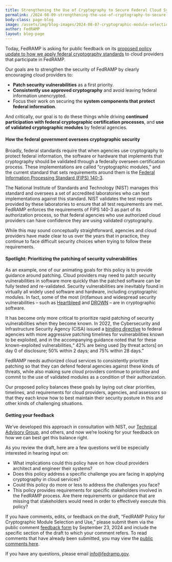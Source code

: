```yaml
---
title: Strengthening the Use of Cryptography to Secure Federal Cloud Systems
permalink: /2024-08-09-strengthening-the-use-of-cryptography-to-secure-federal-cloud-systems/
body-class: page-blog
image: /assets/img/blog-images/2024-08-07-cryptographic-module-selection.png
author: FedRAMP
layout: blog-page
---
```


Today, FedRAMP is asking for public feedback on its <a href="{{site.baseurl}}/cryptographic-module/" target="_blank" rel="noopener noreferrer">proposed policy update to how we apply federal cryptography standards</a> to cloud providers that participate in FedRAMP.

Our goals are to strengthen the security of FedRAMP by clearly encouraging cloud providers to:
- <b>Patch security vulnerabilities</b> as a first priority.
- <b>Consistently use approved cryptography</b> and avoid leaving federal information unencrypted.
- Focus their work on securing the <b>system components that protect federal information</b>.

And critically, our goal is to do these things while driving <b>continued participation with federal cryptographic certification processes</b>, and <b>use of validated cryptographic modules</b> by federal agencies.

<h4>How the federal government oversees cryptographic security</h4>
Broadly, federal standards require that when agencies use cryptography to protect federal information, the software or hardware that implements that cryptography should be validated through a federally overseen certification process. These implementations are called “cryptographic modules,” and the current standard that sets requirements around them is the <a href="https://csrc.nist.gov/pubs/fips/140-3/final" target="_blank" rel="noopener noreferrer">Federal Information Processing Standard (FIPS) 140-3</a>. 

The National Institute of Standards and Technology (NIST) manages this standard and oversees a set of accredited laboratories who can test implementations against this standard. NIST validates the test reports provided by these laboratories to ensure that all test requirements are met. FedRAMP enforces the requirements of FIPS 140-3 as part of its authorization process, so that federal agencies who use authorized cloud providers can have confidence they are using validated cryptography. 

While this may sound conceptually straightforward, agencies and cloud providers have made clear to us over the years that in practice, they continue to face difficult security choices when trying to follow these requirements. 

<h4>Spotlight: Prioritizing the patching of security vulnerabilities</h4>
As an example, one of our animating goals for this policy is to provide guidance around patching. Cloud providers may need to patch security vulnerabilities in software more quickly than the patched software can be fully tested and re-validated. Security vulnerabilities are inevitably found in virtually all widely used software and hardware, including cryptographic modules. In fact, some of the most (in)famous and widespread security vulnerabilities – such as <a href="https://en.wikipedia.org/wiki/Heartbleed" target="_blank" rel="noopener noreferrer">Heartbleed</a> and <a href="https://www.kb.cert.org/vuls/id/583776" target="_blank" rel="noopener noreferrer">DROWN</a> – are in cryptographic software.

It has become only more critical to prioritize rapid patching of security vulnerabilities when they become known. In 2022, the Cybersecurity and Infrastructure Security Agency (CISA) issued a <a href="https://www.cisa.gov/news-events/directives/bod-22-01-reducing-significant-risk-known-exploited-vulnerabilities" target="_blank" rel="noopener noreferrer">binding directive</a> to federal agencies with more aggressive patching timelines for vulnerabilities known to be exploited, and in the accompanying guidance noted that for these known-exploited vulnerabilities,“ 42% are being used \[by threat actors] on day 0 of disclosure; 50% within 2 days; and 75% within 28 days.” 

FedRAMP needs authorized cloud services to consistently prioritize patching so that they can defend federal agencies against these kinds of threats, while also making sure cloud providers continue to prioritize and commit to the use of validated modules as a condition of their authorization. 

Our proposed policy balances these goals by laying out clear priorities, timelines, and requirements for cloud providers, agencies, and assessors so that they each know how to best maintain their security posture in this and other kinds of challenging situations.

<h4>Getting your feedback</h4>
We’ve developed this approach in consultation with NIST, our <a href="https://www.gsa.gov/about-us/newsroom/news-releases/fedramp-launches-technical-advisory-group-to-help-05212024" target="_blank" rel="noopener noreferrer">Technical Advisory Group</a>, and others, and now we’re looking for your feedback on how we can best get this balance right. 

As you review the draft, here are a few questions we’d be especially interested in hearing input on:
- What implications could this policy have on how cloud providers architect and engineer their systems?
- Does this policy address a specific challenge you are facing in applying cryptography in cloud services?
- Could this policy do more or less to address the challenges you face?
- This policy provides requirements for specific stakeholders involved in the FedRAMP process. Are there requirements or guidance that are missing that stakeholders would need in order to effectively execute this policy?

If you have comments, edits, or feedback on the draft, “FedRAMP Policy for Cryptographic Module Selection and Use,” please submit them via the public comment <a href="https://app.smartsheetgov.com/b/form/f9d1986f7c9243c39432f54cd1be0cfc" target="_blank" rel="noopener noreferrer">feedback form</a> by September 23, 2024 and include the specific section of the draft to which your comment refers. To read comments that have already been submitted, you may view the <a href="https://app.smartsheetgov.com/b/publish?EQBCT=be27aa7ed4404614a448e51112f28469" target="_blank" rel="noopener noreferrer">public comments here</a>.

If you have any questions, please email <a href="mailto:info@fedramp.gov">info@fedramp.gov</a>.
